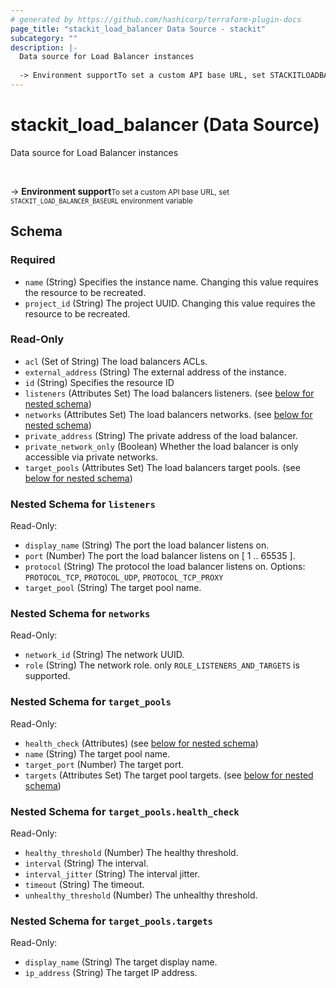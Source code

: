 ```yaml
---
# generated by https://github.com/hashicorp/terraform-plugin-docs
page_title: "stackit_load_balancer Data Source - stackit"
subcategory: ""
description: |-
  Data source for Load Balancer instances
  
  -> Environment supportTo set a custom API base URL, set STACKITLOADBALANCER_BASEURL environment variable
---
```


# stackit_load_balancer (Data Source)

Data source for Load Balancer instances

<br />

-> __Environment support__<small>To set a custom API base URL, set <code>STACKIT_LOAD_BALANCER_BASEURL</code> environment variable </small>



<!-- schema generated by tfplugindocs -->
## Schema

### Required

- `name` (String) Specifies the instance name. Changing this value requires the resource to be recreated.
- `project_id` (String) The project UUID. Changing this value requires the resource to be recreated.

### Read-Only

- `acl` (Set of String) The load balancers ACLs.
- `external_address` (String) The external address of the instance.
- `id` (String) Specifies the resource ID
- `listeners` (Attributes Set) The load balancers listeners. (see [below for nested schema](#nestedatt--listeners))
- `networks` (Attributes Set) The load balancers networks. (see [below for nested schema](#nestedatt--networks))
- `private_address` (String) The private address of the load balancer.
- `private_network_only` (Boolean) Whether the load balancer is only accessible via private networks.
- `target_pools` (Attributes Set) The load balancers target pools. (see [below for nested schema](#nestedatt--target_pools))

<a id="nestedatt--listeners"></a>
### Nested Schema for `listeners`

Read-Only:

- `display_name` (String) The port the load balancer listens on.
- `port` (Number) The port the load balancer listens on [ 1 .. 65535 ].
- `protocol` (String) The protocol the load balancer listens on. Options: `PROTOCOL_TCP`, `PROTOCOL_UDP`, `PROTOCOL_TCP_PROXY`
- `target_pool` (String) The target pool name.


<a id="nestedatt--networks"></a>
### Nested Schema for `networks`

Read-Only:

- `network_id` (String) The network UUID.
- `role` (String) The network role. only `ROLE_LISTENERS_AND_TARGETS` is supported.


<a id="nestedatt--target_pools"></a>
### Nested Schema for `target_pools`

Read-Only:

- `health_check` (Attributes) (see [below for nested schema](#nestedatt--target_pools--health_check))
- `name` (String) The target pool name.
- `target_port` (Number) The target port.
- `targets` (Attributes Set) The target pool targets. (see [below for nested schema](#nestedatt--target_pools--targets))

<a id="nestedatt--target_pools--health_check"></a>
### Nested Schema for `target_pools.health_check`

Read-Only:

- `healthy_threshold` (Number) The healthy threshold.
- `interval` (String) The interval.
- `interval_jitter` (String) The interval jitter.
- `timeout` (String) The timeout.
- `unhealthy_threshold` (Number) The unhealthy threshold.


<a id="nestedatt--target_pools--targets"></a>
### Nested Schema for `target_pools.targets`

Read-Only:

- `display_name` (String) The target display name.
- `ip_address` (String) The target IP address.



